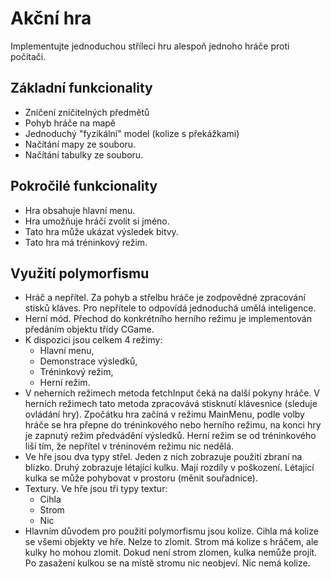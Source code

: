 # Akční hra

Implementujte jednoduchou střílecí hru alespoň jednoho hráče proti počítači.

## Základní funkcionality

* Zničení zničitelných předmětů
* Pohyb hráče na mapě
* Jednoduchý "fyzikální" model (kolize s překážkami)
* Načítání mapy ze souboru.
* Načítání tabulky ze souboru.

## Pokročilé funkcionality

* Hra obsahuje hlavní menu.
* Hra umožňuje hráči zvolit si jméno.
* Tato hra může ukázat výsledek bitvy.
* Tato hra má tréninkový režim.

## Využití polymorfismu

* Hráč a nepřítel. Za pohyb a střelbu hráče je zodpovědné zpracování stisků kláves. Pro nepřítele to odpovídá jednoduchá umělá inteligence.
* Herní mód. Přechod do konkrétního herního režimu je implementován předáním objektu třídy CGame.
* K dispozici jsou celkem 4 režimy:
    * Hlavní menu,
    * Demonstrace výsledků,
    * Tréninkový režim,
    * Herní režim.
* V neherních režimech metoda fetchInput čeká na další pokyny hráče. V herních režimech tato metoda zpracovává stisknutí klávesnice (sleduje ovládání hry). Zpočátku hra začíná v režimu MainMenu, podle volby hráče se hra přepne do tréninkového nebo herního režimu, na konci hry je zapnutý režim předvádění výsledků. Herní režim se od tréninkového liší tím, že nepřítel v tréninovém režimu nic nedělá.
* Ve hře jsou dva typy střel. Jeden z nich zobrazuje použití zbraní na blízko. Druhý zobrazuje létající kulku. Mají rozdíly v poškození. Létající kulka se může pohybovat v prostoru (měnit souřadnice).
* Textury. Ve hře jsou tři typy textur:
    * Cihla
    * Strom
    * Nic
* Hlavním důvodem pro použití polymorfismu jsou kolize. Cihla má kolize se všemi objekty ve hře. Nelze to zlomit. Strom má kolize s hráčem, ale kulky ho mohou zlomit. Dokud není strom zlomen, kulka nemůže projít. Po zasažení kulkou se na místě stromu nic neobjeví. Nic nemá kolize. 